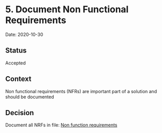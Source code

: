 # 5. Document Non Functional Requirements

Date: 2020-10-30

## Status

Accepted

## Context

Non functional requirements (NFRs) are important part of a solution and should be documented

## Decision

Document all NRFs in file: [Non function requirements](../solution-discovery/Architecture%20Characteristics.md)